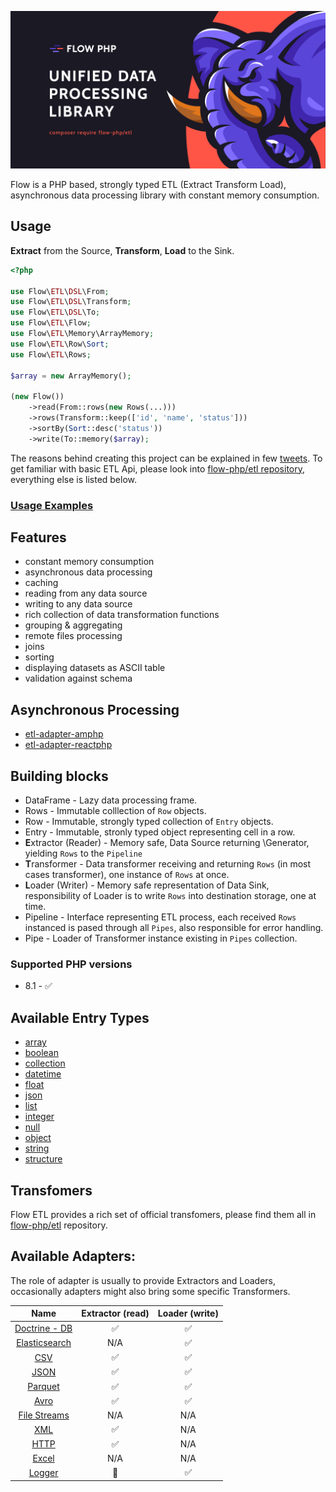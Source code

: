 ![img](/profile/flow_php_banner_02_2022.png)

Flow is a PHP based, strongly typed ETL (Extract Transform Load), asynchronous data processing library with constant memory consumption. 

## Usage

**Extract** from the Source, **Transform**, **Load** to the Sink. 

```php
<?php

use Flow\ETL\DSL\From;
use Flow\ETL\DSL\Transform;
use Flow\ETL\DSL\To;
use Flow\ETL\Flow;
use Flow\ETL\Memory\ArrayMemory;
use Flow\ETL\Row\Sort;
use Flow\ETL\Rows;

$array = new ArrayMemory();

(new Flow())
    ->read(From::rows(new Rows(...)))
    ->rows(Transform::keep(['id', 'name', 'status']))
    ->sortBy(Sort::desc('status'))
    ->write(To::memory($array);
```

The reasons behind creating this project can be explained in few [tweets](https://twitter.com/norbert_tech/status/1484863793280786439?s=21). 
To get familiar with basic ETL Api, please look into [flow-php/etl repository](https://github.com/flow-php/etl), everything else is listed below. 

### [Usage Examples](https://github.com/flow-php/etl-examples)

## Features

* constant memory consumption
* asynchronous data processing
* caching
* reading from any data source
* writing to any data source
* rich collection of data transformation functions
* grouping & aggregating
* remote files processing 
* joins
* sorting 
* displaying datasets as ASCII table
* validation against schema

## Asynchronous Processing

* [etl-adapter-amphp](https://github.com/flow-php/etl-adapter-amphp)
* [etl-adapter-reactphp](https://github.com/flow-php/etl-adapter-reactphp)

## Building blocks

* DataFrame - Lazy data processing frame. 
* Rows - Immutable colllection of `Row` objects. 
* Row - Immutable, strongly typed collection of `Entry` objects. 
* Entry - Immutable, stronly typed object representing cell in a row. 
* **E**xtractor (Reader) - Memory safe, Data Source returning \Generator, yielding `Rows` to the `Pipeline`
* **T**ransformer - Data transformer receiving and returning `Rows` (in most cases transformer), one instance of `Rows` at once.  
* **L**oader (Writer) - Memory safe representation of Data Sink, responsibility of Loader is to write `Rows` into destination storage, one at time. 
* Pipeline - Interface representing ETL process, each received `Rows` instanced is pased through all `Pipes`, also responsible for error handling. 
* Pipe - Loader of Transformer instance existing in `Pipes` collection.  

### Supported PHP versions

* 8.1 - ✅

## Available Entry Types

* [array](https://github.com/flow-php/etl/blob/1.x/src/Flow/ETL/Row/Entry/ArrayEntry.phpp)
* [boolean](https://github.com/flow-php/etl/blob/1.x/src/Flow/ETL/Row/Entry/BooleanEntry.php)
* [collection](https://github.com/flow-php/etl/blob/1.x/src/Flow/ETL/Row/Entry/CollectionEntry.php)
* [datetime](https://github.com/flow-php/etl/blob/1.x/src/Flow/ETL/Row/Entry//DateTimeEntry.php)
* [float](https://github.com/flow-php/etl/blob/1.x/src/Flow/ETL/Row/Entry/FloatEntry.php)
* [json](https://github.com/flow-php/etl/blob/1.x/src/Flow/ETL/Row/Entry/JsonEntry.php)
* [list](https://github.com/flow-php/etl/blob/1.x/src/Flow/ETL/Row/Entry/ListEntry.php)
* [integer](https://github.com/flow-php/etl/blob/1.x/src/Flow/ETL/Row/Entry/IntegerEntry.php)
* [null](https://github.com/flow-php/etl/blob/1.x/src/Flow/ETL/Row/Entry/NullEntry.php)
* [object](https://github.com/flow-php/etl/blob/1.x/src/Flow/ETL/Row/Entry/ObjectEntry.php)
* [string](https://github.com/flow-php/etl/blob/1.x/src/Flow/ETL/Row/Entry/StringEntry.php)
* [structure](https://github.com/flow-php/etl/blob/1.x/src/Flow/ETL/Row/Entry/StructureEntry.php)

## Transfomers

Flow ETL provides a rich set of official transfomers, please find them all in [flow-php/etl](https://github.com/flow-php/etl/#transformers) 
repository.

## Available Adapters: 

The role of adapter is usually to provide Extractors and Loaders, occasionally adapters might also bring some specific Transformers.

<table style="text-align:center">
<thead>
  <tr>
    <th>Name</th>
    <th>Extractor (read)</th>
    <th>Loader (write)</th>
  </tr>
</thead>
<tbody>
  <tr>
      <td><a href="https://github.com/flow-php/etl-adapter-doctrine">Doctrine - DB</a></td>
      <td>✅</td>
      <td>✅</td>
  </tr>
  <tr>
      <td><a href="https://github.com/flow-php/etl-adapter-elasticsearch">Elasticsearch</a></td>
      <td>N/A</td>
      <td>✅</td>
  </tr>
  <tr>
      <td><a href="https://github.com/flow-php/etl-adapter-csv">CSV</a></td>
      <td>✅</td>
      <td>✅</td>
  </tr>
  <tr>
      <td><a href="https://github.com/flow-php/etl-adapter-json">JSON</a></td>
      <td>✅</td>
      <td>✅</td>
  </tr>
  <tr>
      <td><a href="https://github.com/flow-php/etl-adapter-parquet">Parquet</a></td>
      <td>✅</td>
      <td>✅</td>
  </tr>
  <tr>
      <td><a href="https://github.com/flow-php/etl-adapter-avro">Avro</a></td>
      <td>✅</td>
      <td>✅</td>
  </tr> 
  <tr>
      <td><a href="https://github.com/flow-php/etl-adapter-streams">File Streams</a></td>
      <td>N/A</td>
      <td>N/A</td>
  </tr>        
  <tr>
      <td><a href="https://github.com/flow-php/etl-adapter-xml">XML</a></td>
      <td>✅</td>
      <td>N/A</td>
  </tr>
  <tr>
      <td><a href="https://github.com/flow-php/etl-adapter-http">HTTP</a></td>
      <td>✅</td>
      <td>N/A</td>
  </tr>
  <tr>
      <td><a href="#">Excel</a></td>
      <td>N/A</td>
      <td>N/A</td>
  </tr>
  <tr>
      <td><a href="https://github.com/flow-php/etl-adapter-logger">Logger</a></td>
      <td>🚫</td>
      <td>✅</td>
  </tr>
</tbody>
</table>

